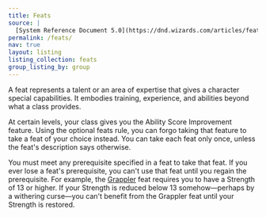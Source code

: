 ```yaml
---
title: Feats
source: |
  [System Reference Document 5.0](https://dnd.wizards.com/articles/features/systems-reference-document-srd)
permalink: /feats/
nav: true
layout: listing
listing_collection: feats
group_listing_by: group
---
```


A feat represents a talent or an area of expertise that gives a character special capabilities. It embodies training, experience, and abilities beyond what a class provides.

At certain levels, your class gives you the Ability Score Improvement feature. Using the optional feats rule, you can forgo taking that feature to take a feat of your choice instead. You can take each feat only once, unless the feat's description says otherwise.

You must meet any prerequisite specified in a feat to take that feat. If you ever lose a feat's prerequisite, you can't use that feat until you regain the prerequisite. For example, the [Grappler](/feats/grappler/) feat requires you to have a Strength of 13 or higher. If your Strength is reduced below 13 somehow—perhaps by a withering curse—you can't benefit from the Grappler feat until your Strength is restored.

